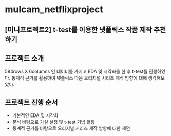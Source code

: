 # mulcam_netflixproject
## [미니프로젝트2] t-test를 이용한 넷플릭스 작품 제작 추천하기
## 프로젝트 소개
584rows X 6columns 인 데이터를 가지고 EDA 및 시각화를 한 후 t-test를 진행하였다.
통계적 근거를 활용하여 넷플릭스 다음 오리지널 시리즈 제작 방향에 대해 생각해보았다.
## 프로젝트 진행 순서
- 기본적인 EDA 및 시각화
- 분석 바탕으로 가설 설정 및 t-test 기법 활용
- 통계적 근거를 바탕으로 오리지널 시리즈 제작 방향에 대한 제언
